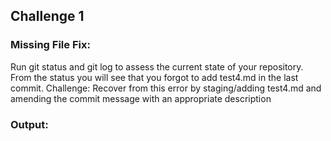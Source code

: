 ## Challenge 1
 ### Missing File Fix:

Run git status and git log to assess the current state of your repository.
From the status you will see that you forgot to add test4.md in the last commit.
Challenge: Recover from this error by staging/adding test4.md and amending the commit message with an appropriate description
 ### Output:

